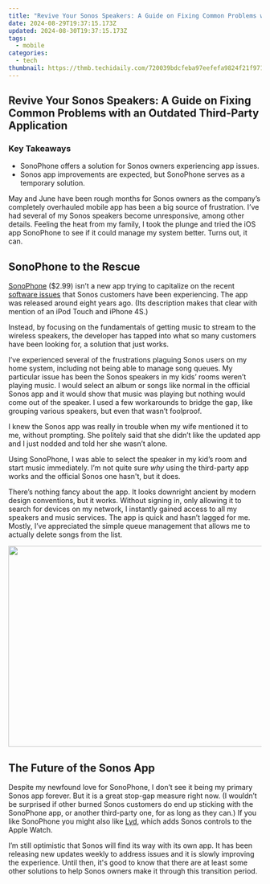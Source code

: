 ```yaml
---
title: "Revive Your Sonos Speakers: A Guide on Fixing Common Problems with an Outdated Third-Party Application"
date: 2024-08-29T19:37:15.173Z
updated: 2024-08-30T19:37:15.173Z
tags:
  - mobile
categories:
  - tech
thumbnail: https://thmb.techidaily.com/720039bdcfeba97eefefa9824f21f9715183b78c763bbf782b71c474fcdd45b6.jpg
---
```


## Revive Your Sonos Speakers: A Guide on Fixing Common Problems with an Outdated Third-Party Application

### Key Takeaways

* SonoPhone offers a solution for Sonos owners experiencing app issues.
* Sonos app improvements are expected, but SonoPhone serves as a temporary solution.

 May and June have been rough months for Sonos owners as the company’s completely overhauled mobile app has been a big source of frustration. I’ve had several of my Sonos speakers become unresponsive, among other details. Feeling the heat from my family, I took the plunge and tried the iOS app SonoPhone to see if it could manage my system better. Turns out, it can.

##  SonoPhone to the Rescue

[SonoPhone](http://apps.apple.com/us/app/sonophone-for-sonos/id815251931) ($2.99) isn’t a new app trying to capitalize on the recent [software issues](https://some-skills.techidaily.com/in-2024-the-pro-drone-experience-a-thorough-look-at-dji-phantom-4/) that Sonos customers have been experiencing. The app was released around eight years ago. (Its description makes that clear with mention of an iPod Touch and iPhone 4S.)

 Instead, by focusing on the fundamentals of getting music to stream to the wireless speakers, the developer has tapped into what so many customers have been looking for, a solution that just works.

 I’ve experienced several of the frustrations plaguing Sonos users on my home system, including not being able to manage song queues. My particular issue has been the Sonos speakers in my kids’ rooms weren’t playing music. I would select an album or songs like normal in the official Sonos app and it would show that music was playing but nothing would come out of the speaker. I used a few workarounds to bridge the gap, like grouping various speakers, but even that wasn’t foolproof.

 I knew the Sonos app was really in trouble when my wife mentioned it to me, without prompting. She politely said that she didn’t like the updated app and I just nodded and told her she wasn’t alone.

 Using SonoPhone, I was able to select the speaker in my kid’s room and start music immediately. I’m not quite sure _why_ using the third-party app works and the official Sonos one hasn't, but it does.

 There’s nothing fancy about the app. It looks downright ancient by modern design conventions, but it works. Without signing in, only allowing it to search for devices on my network, I instantly gained access to all my speakers and music services. The app is quick and hasn’t lagged for me. Mostly, I’ve appreciated the simple queue management that allows me to actually delete songs from the list.

<!-- affiliate ads begin -->
<a href="https://aidotcom.pxf.io/c/5597632/2086436/19576" target="_top" id="2086436"><img src="//a.impactradius-go.com/display-ad/19576-2086436" border="0" alt="" width="1500" height="400"/></a><img height="0" width="0" src="https://imp.pxf.io/i/5597632/2086436/19576" style="position:absolute;visibility:hidden;" border="0" />
<!-- affiliate ads end -->
##  The Future of the Sonos App

 Despite my newfound love for SonoPhone, I don’t see it being my primary Sonos app forever. But it is a great stop-gap measure right now. (I wouldn’t be surprised if other burned Sonos customers do end up sticking with the SonoPhone app, or another third-party one, for as long as they can.) If you like SonoPhone you might also like [Lyd](https://apps.apple.com/us/app/lyd-watch-remote-for-sonos/id1451243766), which adds Sonos controls to the Apple Watch.

 I’m still optimistic that Sonos will find its way with its own app. It has been releasing new updates weekly to address issues and it is slowly improving the experience. Until then, it's good to know that there are at least some other solutions to help Sonos owners make it through this transition period.

<ins class="adsbygoogle"
     style="display:block"
     data-ad-format="autorelaxed"
     data-ad-client="ca-pub-7571918770474297"
     data-ad-slot="1223367746"></ins>



<ins class="adsbygoogle"
     style="display:block"
     data-ad-client="ca-pub-7571918770474297"
     data-ad-slot="8358498916"
     data-ad-format="auto"
     data-full-width-responsive="true"></ins>


